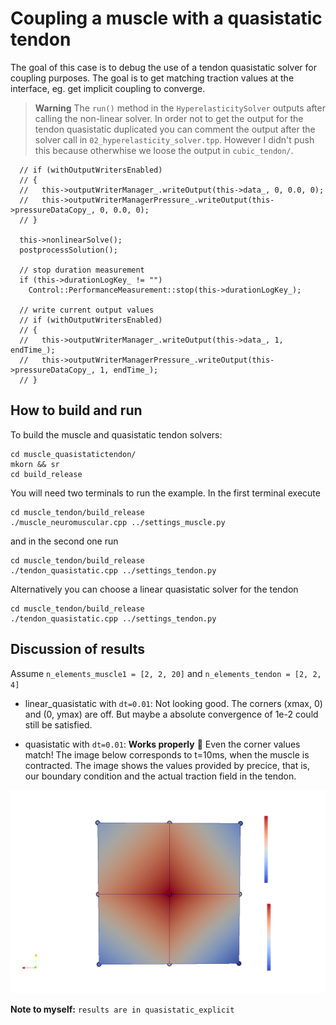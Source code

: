 # Coupling a muscle with a quasistatic tendon

The goal of this case is to debug the use of a tendon quasistatic solver for coupling purposes. The goal is to get matching traction values at the interface, eg. get implicit coupling to converge. 

> **Warning**
> The `run()` method in the `HyperelasticitySolver` outputs after calling the non-linear solver. In order not to get the output for the tendon quasistatic duplicated you can comment the output after the solver call in `02_hyperelasticity_solver.tpp`. However I didn't push this because otherwhise we loose the output in `cubic_tendon/`.
```
  // if (withOutputWritersEnabled)
  // {
  //   this->outputWriterManager_.writeOutput(this->data_, 0, 0.0, 0);
  //   this->outputWriterManagerPressure_.writeOutput(this->pressureDataCopy_, 0, 0.0, 0);
  // }

  this->nonlinearSolve();
  postprocessSolution();

  // stop duration measurement
  if (this->durationLogKey_ != "")
    Control::PerformanceMeasurement::stop(this->durationLogKey_);

  // write current output values
  // if (withOutputWritersEnabled)
  // {
  //   this->outputWriterManager_.writeOutput(this->data_, 1, endTime_);
  //   this->outputWriterManagerPressure_.writeOutput(this->pressureDataCopy_, 1, endTime_);
  // }
```

## How to build and run

To build the muscle and quasistatic tendon solvers:
```
cd muscle_quasistatictendon/
mkorn && sr
cd build_release
```

You will need two terminals to run the example. In the first terminal execute
```
cd muscle_tendon/build_release
./muscle_neuromuscular.cpp ../settings_muscle.py
```

and in the second one run
```
cd muscle_tendon/build_release
./tendon_quasistatic.cpp ../settings_tendon.py
```

Alternatively you can choose a linear quasistatic solver for the tendon
```
cd muscle_tendon/build_release
./tendon_quasistatic.cpp ../settings_tendon.py
```

## Discussion of results

Assume `n_elements_muscle1 = [2, 2, 20]` and `n_elements_tendon = [2, 2, 4]`

- linear_quasistatic with `dt=0.01`:
Not looking good. The corners (xmax, 0) and (0, ymax) are off. But maybe a absolute convergence of 1e-2 could still be satisfied. 

- quasistatic with `dt=0.01`:
**Works properly** :tada:
Even the corner values match! The image below corresponds to t=10ms, when the muscle is contracted. The image shows the values provided by precice, that is, our boundary condition and the actual traction field in the tendon.

![image info](./quasistatic_tendon_at_10.png)


**Note to myself:** `results are in quasistatic_explicit`